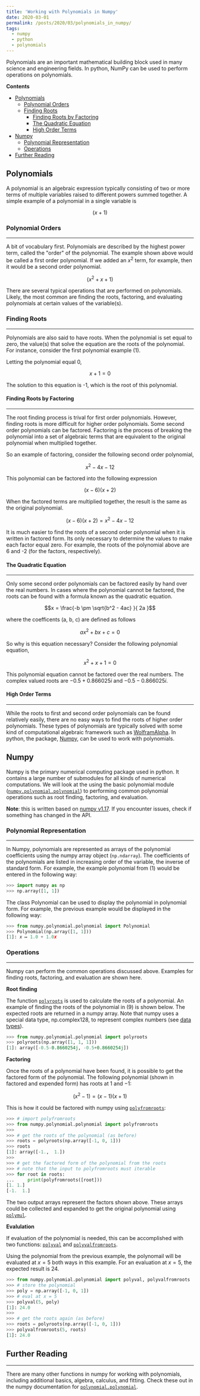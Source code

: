 ```yaml
---
title: 'Working with Polynomials in Numpy'
date: 2020-03-01
permalink: /posts/2020/03/polynomials_in_numpy/
tags:
  - numpy
  - python
  - polynomials
---
```


Polynomials are an important mathematical building block used in many science and engineering fields.
In python, NumPy can be used to perform operations on polynomials.

**Contents**

* [Polynomials](#polynomials)
  * [Polynomial Orders](#polynomial_orders)
  * [Finding Roots](#polynomial_roots)
    * [Finding Roots by Factoring](#polynomial_roots_by_factor)
    * [The Quadratic Equation](#quad_equ)
    * [High Order Terms](#higher_orders)
* [Numpy](#numpy)
  * [Polynomial Representation](#poly_rep)
  * [Operations](#poly_ops)
* [Further Reading](#additional)

## Polynomials  <a name="polynomials"></a>

A polynomial is an algebraic expression typically consisting of two or 
  more terms of multiple variables raised to different powers summed together.
A simple example of a polynomial in a single variable is

$$\left( x + 1 \right)$$

### Polynomial Orders <a name="polynomial_orders"></a>

-----------------

A bit of vocabulary first.
Polynomials are described by the highest power term, called the "order" of the polynomial.
The example shown above would be called a first order polynomial.
If we added an $x^2$ term, for example, then it would be a second order polynomial.

$$\left( x^2 + x + 1 \right)$$

There are several typical operations that are performed on polynomials.
Likely, the most common are finding the roots, factoring, and evaluating polynomials at certain values of the variable(s).

### Finding Roots <a name="polynomial_roots"></a>

-----------------

Polynomials are also said to have roots.
When the polynomial is set equal to zero, the value(s) that solve the equation are the roots of the polynomial.
For instance, consider the first polynomial example (1).

Letting the polynomial equal 0,

$$x + 1 = 0$$

The solution to this equation is -1, which is the root of this polynomial.

#### Finding Roots by Factoring <a name="polynomial_roots_by_factor"></a>

-----------------

The root finding process is trival for first order polynomials.
However, finding roots is more difficult for higher order polynomials.
Some second order polynomials can be factored.
Factoring is the process of breaking the polynomial into a set of algebraic terms that are equivalent to the original polynomial when multiplied together.

So an example of factoring, consider the following second order polynomial,

$$x^2 - 4x - 12$$

This polynomial can be factored into the following expression

$$\left( x - 6 \right) \left( x + 2 \right)$$

When the factored terms are multiplied together, the result is the same as the original polynomial.

$$\left( x - 6 \right) \left( x + 2 \right) = x^2 - 4x - 12$$

It is much easier to find the roots of a second order polynomial when it is written in factored form.
Its only necessary to determine the values to make each factor equal zero.
For example, the roots of the polynomial above are 6 and -2 (for the factors, respectively).

#### The Quadratic Equation <a name="quad_equ"></a>

-----------------

Only some second order polynomials can be factored easily by hand over the real numbers.
In cases where the polynomial cannot be factored, the roots can be found with a formula known as the quadratic equation.

$$x = \frac{-b \pm  \sqrt{b^2 - 4ac} }{ 2a }$$

where the coefficents (a, b, c) are defined as follows

$$a x^2 + b x + c = 0$$

So why is this equation necessary?
Consider the following polynomial equation,

$$x^2 + x + 1 = 0$$

This polynomial equation cannot be factored over the real numbers.
The complex valued roots are $-0.5 + 0.866025i$ and $-0.5 - 0.866025i$.

#### High Order Terms <a name="higher_orders"></a>

-----------------

While the roots to first and second order polynomials can be found relatively easily,
there are no easy ways to find the roots of higher order polynomials.
These types of polynomials are typically solved with some kind of computational algebraic framework such as [WolframAlpha](https://www.wolframalpha.com/).
In python, the package, [Numpy](https://numpy.org/), can be used to work with polynomials.

## Numpy <a name="numpy"></a>

Numpy is the primary numerical computing package used in python.
It contains a large number of submodules for all kinds of numerical computations.
We will look at the using the basic polynomial module 
([`numpy.polynomial.polynomial`](https://docs.scipy.org/doc/numpy/reference/routines.polynomials.polynomial.html))
to performing common polynomial operations such as root finding, factoring, and evaluation.

**Note**: this is written based on [numpy v1.17](https://docs.scipy.org/doc/numpy/index.html).
If you encounter issues, check if something has changed in the API.

### Polynomial Representation <a name="poly_rep"></a>

-----------------

In Numpy, polynomials are represented as arrays of the polynomial coefficients using the numpy array object (`np.ndarray`).
The coefficients of the polynomials are listed in increasing order of the variable, the inverse of standard form.
For example, the example polynomial from (1) would be entered in the following way:

```python
>>> import numpy as np
>>> np.array([1, 1])
```

The class Polynomial can be used to display the polynomial in polynomial form.
For example, the previous example would be displayed in the following way:

```python
>>> from numpy.polynomial.polynomial import Polynomial
>>> Polynomial(np.array([1, 1]))
[1]: 𝑥 ↦ 1.0 + 1.0𝑥
```

### Operations <a name="poly_ops"></a>

-----------------

Numpy can perform the common operations discussed above.
Examples for finding roots, factoring, and evaluation are shown here.

**Root finding**

The function [`polyroots`](https://docs.scipy.org/doc/numpy/reference/generated/numpy.polynomial.polynomial.polyroots.html#numpy.polynomial.polynomial.polyroots)
 is used to calculate the roots of a polynomial.
An example of finding the roots of the polynomial in (9) is shown below.
The expected roots are returned in a numpy array.
Note that numpy uses a special data type, np.complex128, to represent complex numbers
 (see [data types](https://docs.scipy.org/doc/numpy/user/basics.types.html)).

```python
>>> from numpy.polynomial.polynomial import polyroots
>>> polyroots(np.array([1, 1, 1]))
[1]: array([-0.5-0.8660254j, -0.5+0.8660254j])
```

**Factoring**

Once the roots of a polynomial have been found, it is possible to get the factored form of the polynomial.
The following polynomial (shown in factored and expended form) has roots at $1$ and $-1$:

$$ \left( x^2 - 1 \right) = \left( x - 1 \right) \left( x + 1 \right) $$

This is how it could be factored with numpy using 
[`polyfromroots`](https://docs.scipy.org/doc/numpy/reference/generated/numpy.polynomial.polynomial.polyfromroots.html#numpy.polynomial.polynomial.polyfromroots):

```python
>>> # import polyfromroots
>>> from numpy.polynomial.polynomial import polyfromroots
>>>
>>> # get the roots of the polynomial (as before)
>>> roots = polyroots(np.array([-1, 0, 1]))
>>> roots
[1]: array([-1.,  1.])
>>>
>>> # get the factored form of the polynomial from the roots
>>> # note that the input to polyfromroots must iterable
>>> for root in roots:
...     print(polyfromroots([root]))
[1. 1.]
[-1.  1.]
```

The two output arrays represent the factors shown above.
These arrays could be collected and expanded to get the original polynomial using 
[`polymul`](https://docs.scipy.org/doc/numpy/reference/generated/numpy.polynomial.polynomial.polymul.html#numpy.polynomial.polynomial.polymul).

**Evalulation**

If evaluation of the polynomial is needed, this can be accomplished with two functions:
 [`polyval`](https://docs.scipy.org/doc/numpy/reference/generated/numpy.polynomial.polynomial.polyval.html#numpy.polynomial.polynomial.polyval)
 and [`polyvalfromroots`](https://docs.scipy.org/doc/numpy/reference/generated/numpy.polynomial.polynomial.polyvalfromroots.html#numpy.polynomial.polynomial.polyvalfromroots).

Using the polynomial from the previous example, the polynomail will be evaluated at $x = 5$ both ways in this example.
For an evaluation at $x = 5$, the expected result is $24$.

```python
>>> from numpy.polynomial.polynomial import polyval, polyvalfromroots
>>> # store the polynomial
>>> poly = np.array([-1, 0, 1])
>>> # eval at x = 5
>>> polyval(5, poly)
[1]: 24.0
>>> 
>>> # get the roots again (as before)
>>> roots = polyroots(np.array([-1, 0, 1]))
>>> polyvalfromroots(5, roots)
[1]: 24.0
```

## Further Reading <a name="additional"></a>

-----------------

There are many other functions in numpy for working with polynomials,
 including additional basics, algebra, calculus, and fitting.
Check these out in the numpy documentation for 
[`polynomial.polynomial`](https://docs.scipy.org/doc/numpy/reference/routines.polynomials.polynomial.html).



